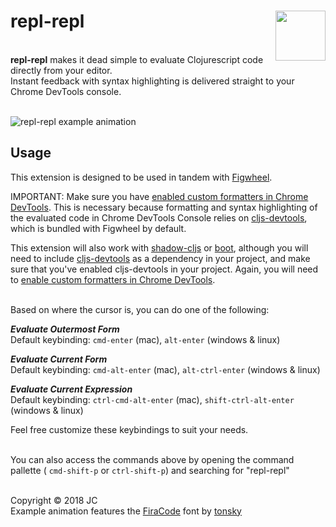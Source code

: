 # repl-repl <img src="https://i.github-camo.com/cb2621ba4177e63c57d8b725403a35b770b59406/68747470733a2f2f7261772e67697468756275736572636f6e74656e742e636f6d2f7061696e7470617274792f7265706c2d7265706c2d61746f6d2f76302e312e392f696d616765732f72722d737469636b65722e6a7067" height="80px" align="right" />

&nbsp;  
**repl-repl** makes it dead simple to evaluate Clojurescript code directly from your editor.  
Instant feedback with syntax highlighting is delivered straight to your Chrome DevTools console.  
&nbsp;


<img style="max-width:100%" src="https://i.github-camo.com/e0c46604d0a1f5f0d49a16fc9c8b959f62e5ffb0/68747470733a2f2f7261772e67697468756275736572636f6e74656e742e636f6d2f7061696e7470617274792f7265706c2d7265706c2d61746f6d2f76302e312e31302f696d616765732f7265706c2d7265706c2d73637265656e2d332e676966" alt="repl-repl example animation"/>


## Usage ##
This extension is designed to be used in tandem with [Figwheel](https://figwheel.org/).

IMPORTANT: Make sure you have [enabled custom formatters in Chrome DevTools](http://www.mattzeunert.com/2016/02/19/custom-chrome-devtools-object-formatters.html). This is necessary because formatting and syntax highlighting of the evaluated code in Chrome DevTools Console relies on [cljs-devtools](https://github.com/binaryage/cljs-devtools), which is bundled with Figwheel by default. 

This extension will also work with [shadow-cljs](http://shadow-cljs.org/) or [boot](https://github.com/adzerk-oss/boot-reload), although you will need to include [cljs-devtools](https://github.com/binaryage/cljs-devtools) as a dependency in your project, and make sure that you've enabled cljs-devtools in your project. Again, you will need to [enable custom formatters in Chrome DevTools](http://www.mattzeunert.com/2016/02/19/custom-chrome-devtools-object-formatters.html).

&nbsp;  
Based on where the cursor is, you can do one of the following:

***Evaluate Outermost Form***  
Default keybinding: `cmd-enter` (mac), `alt-enter` (windows & linux)

***Evaluate Current Form***  
Default keybinding: `cmd-alt-enter` (mac), `alt-ctrl-enter` (windows & linux) 

***Evaluate Current Expression***  
Default keybinding: `ctrl-cmd-alt-enter` (mac), `shift-ctrl-alt-enter` (windows & linux)

Feel free customize these keybindings to suit your needs.  
&nbsp;

You can also access the commands above by opening the command pallette ( `cmd-shift-p` or `ctrl-shift-p`) and searching for "repl-repl"

&nbsp;  
Copyright © 2018 JC  
Example animation features the [FiraCode](https://github.com/tonsky/FiraCode) font by [tonsky](https://github.com/tonsky)
